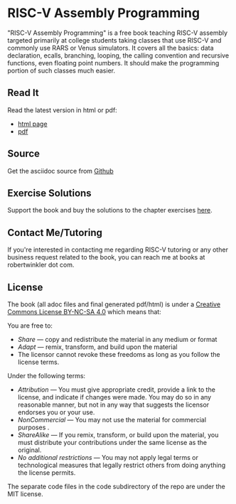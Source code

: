 RISC-V Assembly Programming
=========================

"RISC-V Assembly Programming" is a free book teaching RISC-V assembly targeted primarily at
college students taking classes that use RISC-V and commonly use RARS or Venus
simulators.  It covers all the basics: data declaration, ecalls, branching, looping, the
calling convention and recursive functions, even floating point numbers.  It should
make the programming portion of such classes much easier.

## Read It

Read the latest version in html or pdf:

- [html page](http://www.robertwinkler.com/projects/riscv_book/riscv_book.html)
- [pdf](http://www.robertwinkler.com/projects/riscv_book/riscv_book.pdf)

## Source

Get the asciidoc source from [Github](https://github.com/rswinkle/riscv_book)

## Exercise Solutions

Support the book and buy the solutions to the chapter exercises
[here](https://store.robertwinkler.com/).

## Contact Me/Tutoring

If you're interested in contacting me regarding RISC-V tutoring or any other
business request related to the book, you can reach me at books at robertwinkler dot com.

## License

The book (all adoc files and final generated pdf/html) is under a
[Creative Commons License BY-NC-SA 4.0](https://creativecommons.org/licenses/by-nc-sa/4.0/)
which means that:

You are free to:

* *Share* — copy and redistribute the material in any medium or format
* *Adapt* — remix, transform, and build upon the material
* The licensor cannot revoke these freedoms as long as you follow the license terms.

Under the following terms:

* *Attribution* — You must give appropriate credit, provide a link to the license, and indicate if changes were made. You may do so in any reasonable manner, but not in any way that suggests the licensor endorses you or your use.
* *NonCommercial* — You may not use the material for commercial purposes .
* *ShareAlike* — If you remix, transform, or build upon the material, you must distribute your contributions under the same license as the original.
* *No additional restrictions* — You may not apply legal terms or technological measures that legally restrict others from doing anything the license permits.

The separate code files in the code subdirectory of the repo are under the MIT license.


